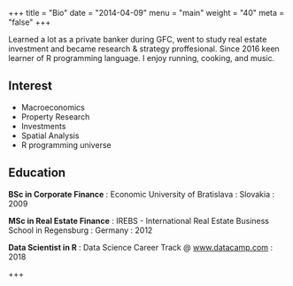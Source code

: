 +++
title = "Bio"
date = "2014-04-09"
menu = "main"
weight = "40"
meta = "false"
+++

Learned a lot as a private banker during GFC, went to study real estate investment and became research & strategy proffesional. Since 2016 keen learner of R programming language. I enjoy running, cooking, and music.

## Interest 
* Macroeconomics 
* Property Research 
* Investments 
* Spatial Analysis 
* R programming universe

## Education
**BSc in Corporate Finance**
: Economic University of Bratislava
: Slovakia
: 2009

**MSc in Real Estate Finance**
: IREBS - International Real Estate Business School in Regensburg
: Germany
: 2012

**Data Scientist in R**
: Data Science Career Track @ www.datacamp.com
: 2018
 
+++



